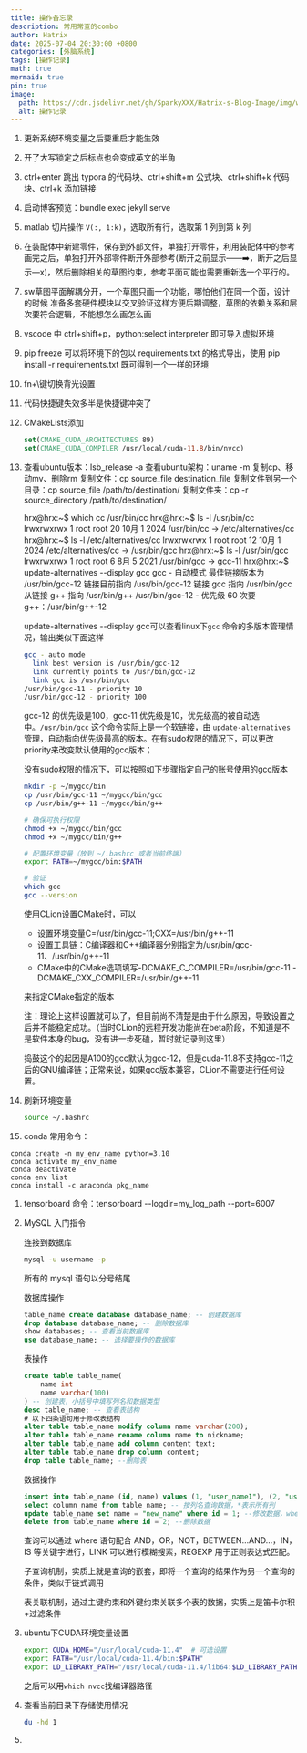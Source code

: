 ```yaml
---
title: 操作备忘录
description: 常用常查的combo
author: Hatrix
date: 2025-07-04 20:30:00 +0800
categories: [外脑系统]
tags: [操作记录]
math: true
mermaid: true
pin: true
image:
  path: https://cdn.jsdelivr.net/gh/SparkyXXX/Hatrix-s-Blog-Image/img/wallhaven-9d2g68.jpg
  alt: 操作记录
---
```


1. 更新系统环境变量之后要重启才能生效

2. 开了大写锁定之后标点也会变成英文的半角

3. ctrl+enter 跳出 typora 的代码块、ctrl+shift+m 公式块、ctrl+shift+k 代码块、ctrl+k 添加链接

4. 启动博客预览：bundle exec jekyll serve

5. matlab 切片操作 `V(:, 1:k)`，选取所有行，选取第 1 列到第 k 列

6. 在装配体中新建零件，保存到外部文件，单独打开零件，利用装配体中的参考画完之后，单独打开外部零件断开外部参考(断开之前显示——➡️，断开之后显示—x)，然后删除相关的草图约束，参考平面可能也需要重新选一个平行的。

7. sw草图平面解耦分开，一个草图只画一个功能，哪怕他们在同一个面，设计的时候 准备多套硬件模块以交叉验证这样方便后期调整，草图的依赖关系和层次要符合逻辑，不能想怎么画怎么画

8. vscode 中 ctrl+shift+p，python:select interpreter 即可导入虚拟环境

9. pip freeze 可以将环境下的包以 requirements.txt 的格式导出，使用 pip install -r requirements.txt 既可得到一个一样的环境

10. fn+\键切换背光设置

11. 代码快捷键失效多半是快捷键冲突了

12. CMakeLists添加

    ```cmake
    set(CMAKE_CUDA_ARCHITECTURES 89)
    set(CMAKE_CUDA_COMPILER /usr/local/cuda-11.8/bin/nvcc)
    ```

13. 查看ubuntu版本：lsb_release -a
    查看ubuntu架构：uname -m
    复制cp、移动mv、删除rm
    复制文件：cp source_file destination_file
    复制文件到另一个目录：cp source_file /path/to/destination/
    复制文件夹：cp -r source_directory /path/to/destination/

    hrx@hrx:~$ which cc
    /usr/bin/cc
    hrx@hrx:~$ ls -l /usr/bin/cc
    lrwxrwxrwx 1 root root 20 10月  1  2024 /usr/bin/cc -> /etc/alternatives/cc
    hrx@hrx:~$ ls -l /etc/alternatives/cc
    lrwxrwxrwx 1 root root 12 10月  1  2024 /etc/alternatives/cc -> /usr/bin/gcc
    hrx@hrx:~$ ls -l /usr/bin/gcc
    lrwxrwxrwx 1 root root 6  8月  5  2021 /usr/bin/gcc -> gcc-11
    hrx@hrx:~$ update-alternatives --display gcc
    gcc - 自动模式
      最佳链接版本为 /usr/bin/gcc-12
     链接目前指向 /usr/bin/gcc-12
      链接 gcc 指向 /usr/bin/gcc
      从链接 g++ 指向 /usr/bin/g++
    /usr/bin/gcc-12 - 优先级 60
      次要 g++：/usr/bin/g++-12

    update-alternatives --display gcc可以查看linux下`gcc` 命令的多版本管理情况，输出类似下面这样

    ```bash
    gcc - auto mode
      link best version is /usr/bin/gcc-12
      link currently points to /usr/bin/gcc-12
      link gcc is /usr/bin/gcc
    /usr/bin/gcc-11 - priority 10
    /usr/bin/gcc-12 - priority 100
    
    ```

    gcc-12 的优先级是100，gcc-11 优先级是10，优先级高的被自动选中。`/usr/bin/gcc` 这个命令实际上是一个软链接，由 `update-alternatives` 管理，自动指向优先级最高的版本。在有sudo权限的情况下，可以更改priority来改变默认使用的gcc版本；

    没有sudo权限的情况下，可以按照如下步骤指定自己的账号使用的gcc版本

    ```bash
    mkdir -p ~/mygcc/bin
    cp /usr/bin/gcc-11 ~/mygcc/bin/gcc
    cp /usr/bin/g++-11 ~/mygcc/bin/g++
    
    # 确保可执行权限
    chmod +x ~/mygcc/bin/gcc
    chmod +x ~/mygcc/bin/g++
    
    # 配置环境变量（放到 ~/.bashrc 或者当前终端）
    export PATH=~/mygcc/bin:$PATH
    
    # 验证
    which gcc
    gcc --version
    ```

    使用CLion设置CMake时，可以

    - 设置环境变量C=/usr/bin/gcc-11;CXX=/usr/bin/g++-11
    - 设置工具链：C编译器和C++编译器分别指定为/usr/bin/gcc-11、/usr/bin/g++-11
    - CMake中的CMake选项填写-DCMAKE_C_COMPILER=/usr/bin/gcc-11 -DCMAKE_CXX_COMPILER=/usr/bin/g++-11

    来指定CMake指定的版本

    注：理论上这样设置就可以了，但目前尚不清楚是由于什么原因，导致设置之后并不能稳定成功。（当时CLion的远程开发功能尚在beta阶段，不知道是不是软件本身的bug，没有进一步死磕，暂时就记录到这里）

    捣鼓这个的起因是A100的gcc默认为gcc-12，但是cuda-11.8不支持gcc-11之后的GNU编译链；正常来说，如果gcc版本兼容，CLion不需要进行任何设置。

14. 刷新环境变量

    ```bash
    source ~/.bashrc
    ```

15. conda 常用命令：

   ```shell
   conda create -n my_env_name python=3.10
   conda activate my_env_name
   conda deactivate
   conda env list
   conda install -c anaconda pkg_name
   ```

   1. tensorboard 命令：tensorboard --logdir=my_log_path --port=6007

11. MySQL 入门指令

    连接到数据库

    ```bash
    mysql -u username -p
    ```

    所有的 mysql 语句以分号结尾

    数据库操作

    ```sql
    table_name create database database_name; -- 创建数据库
    drop database database_name; -- 删除数据库
    show databases; -- 查看当前数据库
    use database_name; -- 选择要操作的数据库
    ```

    表操作

    ```sql
    create table table_name(
    	name int
    	name varchar(100)
    ) -- 创建表，小括号中填写列名和数据类型
    desc table_name; -- 查看表结构
    # 以下四条语句用于修改表结构
    alter table table_name modify column name varchar(200);
    alter table table_name rename column name to nickname;
    alter table table_name add column content text;
    alter table table_name drop column content;
    drop table table_name; --删除表
    ```

    数据操作

    ```sql
    insert into table_name (id, name) values (1, "user_name1"), (2, "user_name2"); --插入一条数据，values后面跟上多组数据可以添加多条数据
    select column_name from table_name; -- 按列名查询数据，*表示所有列
    update table_name set name = "new_name" where id = 1; --修改数据，where后面为条件字句，根据实际情况修改
    delete from table_name where id = 2; --删除数据
    ```

    查询可以通过 where 语句配合 AND，OR，NOT，BETWEEN…AND…，IN，IS 等关键字进行，LINK 可以进行模糊搜索，REGEXP 用于正则表达式匹配。

    子查询机制，实质上就是查询的嵌套，即将一个查询的结果作为另一个查询的条件，类似于链式调用

    表关联机制，通过主键约束和外键约束关联多个表的数据，实质上是笛卡尔积+过滤条件

12. ubuntu下CUDA环境变量设置

    ```bash
    export CUDA_HOME="/usr/local/cuda-11.4"  # 可选设置
    export PATH="/usr/local/cuda-11.4/bin:$PATH"
    export LD_LIBRARY_PATH="/usr/local/cuda-11.4/lib64:$LD_LIBRARY_PATH"
    ```

    之后可以用`which nvcc`找编译器路径

13. 查看当前目录下存储使用情况

    ```bash
    du -hd 1
    ```

14. 

    

    
